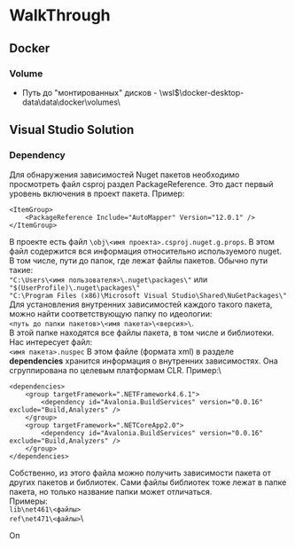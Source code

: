 ﻿# WalkThrough

## Docker

### Volume
* Путь до "монтированных" дисков - \\wsl$\docker-desktop-data\data\docker\volumes\

## Visual Studio Solution

### Dependency
Для обнаружения зависимостей Nuget пакетов необходимо просмотреть файл csproj раздел PackageReference. 
Это даст первый уровень включения в проект пакета. Пример:

```
<ItemGroup>
    <PackageReference Include="AutoMapper" Version="12.0.1" />
</ItemGroup>
```
В проекте есть файл `\obj\<имя проекта>.csproj.nuget.g.props`. В этом файл содержится вся информация относительно используемого nuget. В том числе, пути до папок, где лежат файлы пакетов. Обычно пути такие:\
`"C:\Users\<имя пользователя>\.nuget\packages\"` или `"$(UserProfile)\.nuget\packages\"`\
`"C:\Program Files (x86)\Microsoft Visual Studio\Shared\NuGetPackages\"`\
Для установления внутренних зависимостей каждого такого пакета, можно найти соответствующую папку по идеологии:\
`<путь до папки пакетов>\<имя пакета>\<версия>\`. \
В этой папке находятся все файлы пакета, в том числе и библиотеки. Нас интересует файл:\
`<имя пакета>.nuspec`
В этом файле (формата xml) в разделе **dependencies**  хранится информация о внутренних зависимостях. Она сгруппирована по целевым платформам CLR. Пример:\

```
<dependencies>
    <group targetFramework=".NETFramework4.6.1">
        <dependency id="Avalonia.BuildServices" version="0.0.16" exclude="Build,Analyzers" />
    </group>
    <group targetFramework=".NETCoreApp2.0">
        <dependency id="Avalonia.BuildServices" version="0.0.16" exclude="Build,Analyzers" />
    </group>
</dependencies>
```
Собственно, из этого файла можно получить зависимости пакета от других пакетов и библиотек.
Сами файлы библиотек тоже лежат в папке пакета, но только название папки может отличаться. \
Примеры:\
`lib\net461\<файлы>`\
`ref\net471\<файлы>`\

Оп
